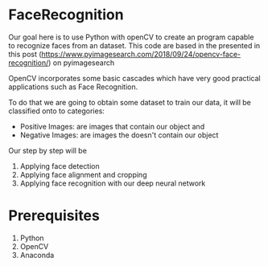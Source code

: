 # FaceRecognition
Our goal here is to use Python with openCV to create an program capable to recognize faces from an dataset. This code are based in the presented in this post (https://www.pyimagesearch.com/2018/09/24/opencv-face-recognition/) on pyimagesearch

OpenCV incorporates some basic cascades which have very good practical applications such as Face Recognition. 

To do that we are going to obtain some dataset to train our data, it will be classified onto to categories:

* Positive Images: are images that contain our object and
* Negative Images: are images the doesn't contain our object

Our step by step will be

1. Applying face detection
2. Applying face alignment and cropping
3. Applying face recognition with our deep neural network

# **Prerequisites**

1. Python
2. OpenCV
3. Anaconda







